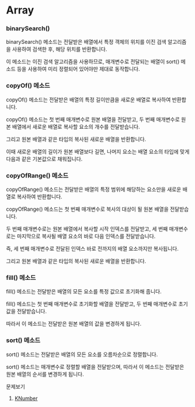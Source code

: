 
# Array

### binarySearch()
binarySearch() 메소드는 전달받은 배열에서 특정 객체의 위치를 이진 검색 알고리즘을 사용하여 검색한 후, 해당 위치를 반환합니다.

이 메소드는 이진 검색 알고리즘을 사용하므로, 매개변수로 전달되는 배열이 sort() 메소드 등을 사용하여 미리 정렬되어 있어야만 제대로 동작합니다.


### copyOf() 메소드
copyOf() 메소드는 전달받은 배열의 특정 길이만큼을 새로운 배열로 복사하여 반환합니다.

copyOf() 메소드는 첫 번째 매개변수로 원본 배열을 전달받고, 두 번째 매개변수로 원본 배열에서 새로운 배열로 복사할 요소의 개수를 전달받습니다.

그리고 원본 배열과 같은 타입의 복사된 새로운 배열을 반환합니다.

이때 새로운 배열의 길이가 원본 배열보다 길면, 나머지 요소는 배열 요소의 타입에 맞게 다음과 같은 기본값으로 채워집니다.


### copyOfRange() 메소드
copyOfRange() 메소드는 전달받은 배열의 특정 범위에 해당하는 요소만을 새로운 배열로 복사하여 반환합니다.

copyOfRange() 메소드는 첫 번째 매개변수로 복사의 대상이 될 원본 배열을 전달받습니다.

두 번째 매개변수로는 원본 배열에서 복사할 시작 인덱스를 전달받고, 세 번째 매개변수로는 마지막으로 복사될 배열 요소의 바로 다음 인덱스를 전달받습니다.

즉, 세 번째 매개변수로 전달된 인덱스 바로 전까지의 배열 요소까지만 복사됩니다.

그리고 원본 배열과 같은 타입의 복사된 새로운 배열을 반환합니다.


### fill() 메소드
fill() 메소드는 전달받은 배열의 모든 요소를 특정 값으로 초기화해 줍니다.

 

fill() 메소드는 첫 번째 매개변수로 초기화할 배열을 전달받고, 두 번째 매개변수로 초기값을 전달받습니다.

따라서 이 메소드는 전달받은 원본 배열의 값을 변경하게 됩니다.



### sort() 메소드
sort() 메소드는 전달받은 배열의 모든 요소를 오름차순으로 정렬합니다.


sort() 메소드는 매개변수로 정렬할 배열을 전달받으며, 따라서 이 메소드는 전달받은 원본 배열의 순서를 변경하게 됩니다.




문제보기
1. [KNumber](https://programmers.co.kr/learn/courses/30/lessons/42748)